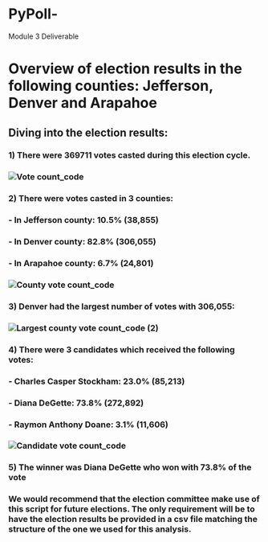 # PyPoll-
Module 3 Deliverable

# Overview of election results in the following counties: Jefferson, Denver and Arapahoe

## Diving into the election results:

### 1) There were 369711 votes casted during this election cycle.
###    ![Vote count_code](https://user-images.githubusercontent.com/114181709/196832223-493623de-3156-479c-9173-e937b6befd56.png)
###
###
###
### 2) There were votes casted in 3 counties:
###   - In Jefferson county: 10.5% (38,855)
###   - In Denver county: 82.8% (306,055)
###   - In Arapahoe county: 6.7% (24,801)
###     ![County vote count_code](https://user-images.githubusercontent.com/114181709/196310342-05c47386-a1a6-4bc4-bece-0de6a2fe5d92.png)
###
###
### 3) Denver had the largest number of votes with 306,055: 
###    ![Largest county vote count_code (2)](https://user-images.githubusercontent.com/114181709/196831899-b2f01c47-7890-4157-8e6d-bc59e0f2fa2c.png)
###
###
###
### 4) There were 3 candidates which received the following votes:
###   - Charles Casper Stockham: 23.0% (85,213)
###   - Diana DeGette: 73.8% (272,892)
###   - Raymon Anthony Doane: 3.1% (11,606)
###   ![Candidate vote count_code](https://user-images.githubusercontent.com/114181709/196310629-573d79dc-9755-415a-bee9-4c291af55ca1.png)

###   5) The winner was Diana DeGette who won with 73.8% of the vote

### We would recommend that the election committee make use of this script for future elections. The only requirement will be to have the election results be provided in a csv file matching the structure of the one we used for this analysis.
